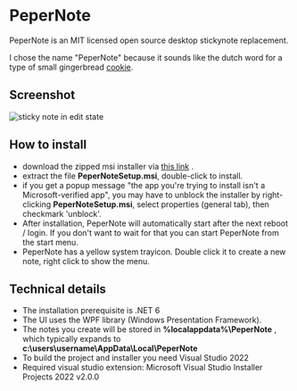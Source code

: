 # PeperNote
PeperNote is an MIT licensed open source desktop stickynote replacement.

I chose the name "PeperNote" because it sounds like the dutch word for a type of small gingerbread [cookie](https://en.wikipedia.org/wiki/Kruidnoten#/media/File:Stapeltje_kruidnoten.jpg).

## Screenshot

![sticky note in edit state](https://github.com/jpmikkers/PeperNote/blob/main/Screenshots/pepernote_v1_1_0.png)

## How to install

- download the zipped msi installer via [this link](https://github.com/jpmikkers/PeperNote/releases/download/v1.1.0/PeperNote_v1.1.0.zip) .
- extract the file **PeperNoteSetup.msi**, double-click to install.
- if you get a popup message "the app you're trying to install isn't a Microsoft-verified app", you may have to unblock the installer by right-clicking **PeperNoteSetup.msi**, select properties (general tab), then checkmark 'unblock'.
- After installation, PeperNote will automatically start after the next reboot / login. If you don't want to wait for that you can start PeperNote from the start menu.
- PeperNote has a yellow system trayicon. Double click it to create a new note, right click to show the menu.

## Technical details

- The installation prerequisite is .NET 6
- The UI uses the WPF library (Windows Presentation Framework). 
- The notes you create will be stored in **%localappdata%\PeperNote** , which typically expands to **c:\users\username\AppData\Local\PeperNote**
- To build the project and installer you need Visual Studio 2022
- Required visual studio extension: Microsoft Visual Studio Installer Projects 2022 v2.0.0
